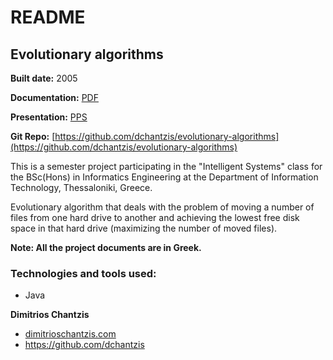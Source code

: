 # README

## Evolutionary algorithms
**Built date:** 2005

**Documentation:** [PDF](https://github.com/dchantzis/evolutionary-algorithms/blob/master/evolutionaryalgorithms%5Bgreek%5D.pdf)

**Presentation:** [PPS](https://github.com/dchantzis/evolutionary-algorithms/blob/master/evolutionaryalgorithms%5Bgreek%5D.pps)

**Git Repo:** [https://github.com/dchantzis/evolutionary-algorithms](https://github.com/dchantzis/evolutionary-algorithms)

This is a semester project participating in the "Intelligent Systems" class for the BSc(Hons) in Informatics Engineering at the Department of Information Technology, Thessaloniki, Greece.

Evolutionary algorithm that deals with the problem of moving a number of files from one hard drive to another and achieving the lowest free disk space in that hard drive (maximizing the number of moved files).

**Note: All the project documents are in Greek.**

### Technologies and tools used:

* Java

**Dimitrios Chantzis**
- [dimitrioschantzis.com](http://www.dimitrioschantzis.com)
- <https://github.com/dchantzis>
